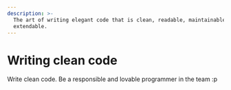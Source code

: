 ```yaml
---
description: >-
  The art of writing elegant code that is clean, readable, maintainable, and
  extendable.
---
```


# Writing clean code

Write clean code. Be a responsible and lovable programmer in the team :p





